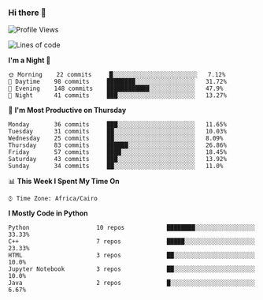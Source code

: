 ### Hi there 👋

<!--
**AMR-KELEG/AMR-KELEG** is a ✨ _special_ ✨ repository because its `README.md` (this file) appears on your GitHub profile.

Here are some ideas to get you started:

- 🔭 I’m currently working on ...
- 🌱 I’m currently learning ...
- 👯 I’m looking to collaborate on ...
- 🤔 I’m looking for help with ...
- 💬 Ask me about ...
- 📫 How to reach me: ...
- 😄 Pronouns: ...
- ⚡ Fun fact: ...
-->

<!--START_SECTION:waka-->
![Profile Views](http://img.shields.io/badge/Profile%20Views-8-blue)

![Lines of code](https://img.shields.io/badge/From%20Hello%20World%20I%27ve%20Written-2.6%20million%20lines%20of%20code-blue)

**I'm a Night 🦉** 

```text
🌞 Morning    22 commits     █░░░░░░░░░░░░░░░░░░░░░░░░   7.12% 
🌆 Daytime    98 commits     ████████░░░░░░░░░░░░░░░░░   31.72% 
🌃 Evening    148 commits    ████████████░░░░░░░░░░░░░   47.9% 
🌙 Night      41 commits     ███░░░░░░░░░░░░░░░░░░░░░░   13.27%

```
📅 **I'm Most Productive on Thursday** 

```text
Monday       36 commits     ███░░░░░░░░░░░░░░░░░░░░░░   11.65% 
Tuesday      31 commits     ██░░░░░░░░░░░░░░░░░░░░░░░   10.03% 
Wednesday    25 commits     ██░░░░░░░░░░░░░░░░░░░░░░░   8.09% 
Thursday     83 commits     ██████░░░░░░░░░░░░░░░░░░░   26.86% 
Friday       57 commits     ████░░░░░░░░░░░░░░░░░░░░░   18.45% 
Saturday     43 commits     ███░░░░░░░░░░░░░░░░░░░░░░   13.92% 
Sunday       34 commits     ██░░░░░░░░░░░░░░░░░░░░░░░   11.0%

```


📊 **This Week I Spent My Time On** 

```text
⌚︎ Time Zone: Africa/Cairo

```

**I Mostly Code in Python** 

```text
Python                   10 repos            ████████░░░░░░░░░░░░░░░░░   33.33% 
C++                      7 repos             █████░░░░░░░░░░░░░░░░░░░░   23.33% 
HTML                     3 repos             ██░░░░░░░░░░░░░░░░░░░░░░░   10.0% 
Jupyter Notebook         3 repos             ██░░░░░░░░░░░░░░░░░░░░░░░   10.0% 
Java                     2 repos             █░░░░░░░░░░░░░░░░░░░░░░░░   6.67%

```



<!--END_SECTION:waka-->

